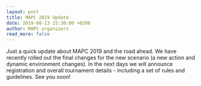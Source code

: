 ```yaml
---
layout: post
title: MAPC 2019 Update
date: 2019-08-13 15:30:00 +0200
author: MAPC organizers
read_more: false
---
```


Just a quick update about MAPC 2019 and the road ahead. We have recently rolled out the final changes for the new scenario (a new action and dynamic environment changes). In the next days we will announce registration and overall tournament details - including a set of rules and guidelines. See you soon!
